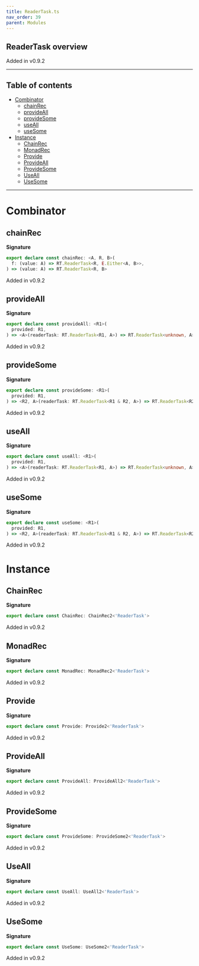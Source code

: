 ```yaml
---
title: ReaderTask.ts
nav_order: 39
parent: Modules
---
```


## ReaderTask overview

Added in v0.9.2

---

<h2 class="text-delta">Table of contents</h2>

- [Combinator](#combinator)
  - [chainRec](#chainrec)
  - [provideAll](#provideall)
  - [provideSome](#providesome)
  - [useAll](#useall)
  - [useSome](#usesome)
- [Instance](#instance)
  - [ChainRec](#chainrec)
  - [MonadRec](#monadrec)
  - [Provide](#provide)
  - [ProvideAll](#provideall)
  - [ProvideSome](#providesome)
  - [UseAll](#useall)
  - [UseSome](#usesome)

---

# Combinator

## chainRec

**Signature**

```ts
export declare const chainRec: <A, R, B>(
  f: (value: A) => RT.ReaderTask<R, E.Either<A, B>>,
) => (value: A) => RT.ReaderTask<R, B>
```

Added in v0.9.2

## provideAll

**Signature**

```ts
export declare const provideAll: <R1>(
  provided: R1,
) => <A>(readerTask: RT.ReaderTask<R1, A>) => RT.ReaderTask<unknown, A>
```

Added in v0.9.2

## provideSome

**Signature**

```ts
export declare const provideSome: <R1>(
  provided: R1,
) => <R2, A>(readerTask: RT.ReaderTask<R1 & R2, A>) => RT.ReaderTask<R2, A>
```

Added in v0.9.2

## useAll

**Signature**

```ts
export declare const useAll: <R1>(
  provided: R1,
) => <A>(readerTask: RT.ReaderTask<R1, A>) => RT.ReaderTask<unknown, A>
```

Added in v0.9.2

## useSome

**Signature**

```ts
export declare const useSome: <R1>(
  provided: R1,
) => <R2, A>(readerTask: RT.ReaderTask<R1 & R2, A>) => RT.ReaderTask<R2, A>
```

Added in v0.9.2

# Instance

## ChainRec

**Signature**

```ts
export declare const ChainRec: ChainRec2<'ReaderTask'>
```

Added in v0.9.2

## MonadRec

**Signature**

```ts
export declare const MonadRec: MonadRec2<'ReaderTask'>
```

Added in v0.9.2

## Provide

**Signature**

```ts
export declare const Provide: Provide2<'ReaderTask'>
```

Added in v0.9.2

## ProvideAll

**Signature**

```ts
export declare const ProvideAll: ProvideAll2<'ReaderTask'>
```

Added in v0.9.2

## ProvideSome

**Signature**

```ts
export declare const ProvideSome: ProvideSome2<'ReaderTask'>
```

Added in v0.9.2

## UseAll

**Signature**

```ts
export declare const UseAll: UseAll2<'ReaderTask'>
```

Added in v0.9.2

## UseSome

**Signature**

```ts
export declare const UseSome: UseSome2<'ReaderTask'>
```

Added in v0.9.2
